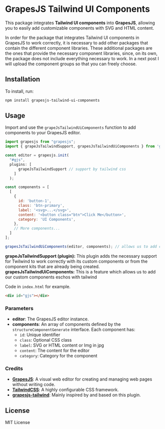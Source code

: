 # GrapesJS Tailwind UI Components

This package integrates **Tailwind UI components** into **GrapesJS**, allowing you to easily add customizable components with SVG and HTML content.

In order for the package that integrates Tailwind UI components in GrapesJS to work correctly, it is necessary to add other packages that contain the different component libraries. These additional packages are the ones that provide the necessary component libraries, since, on its own, the package does not include everything necessary to work. In a next post I will upload the component groups so that you can freely choose.

## Installation

To install, run:

```bash
npm install grapesjs-tailwind-ui-components
```

## Usage

Import and use the `grapeJsTailwindUiComponents` function to add components to your GrapesJS editor.

```javascript
import grapesjs from "grapesjs";
import { grapeJsTailwindSupport, grapesJsTailwindUiComponents } from 'grapesjs-tailwind-ui-components';

const editor = grapesjs.init(
  "#gjs",
  plugins: [
      grapeJsTailwindSupport // support by tailwind css
    ]
  );

const components = [
  [
    {
      id: 'button-1',
      class: 'btn-primary',
      label: '<svg>...</svg>',
      content: '<button class="btn">Click Me</button>',
      category: 'UI Components',
    },
    // More components...
  ]
];

grapesJsTailwindUiComponents(editor, components); // allows us to add components with a certain structure that use tailwind
```
**grapeJsTailwindSupport (plugin):**
This plugin adds the necessary support for Twilwind to work correctly with its custom components or from the component kits that are already being created.
**grapesJsTailwindUiComponents:**
This is a feature which allows us to add our custom components eschos with tailwind

Code in `index.html` for example.

```html
<div id="gjs"></div>
```


### Parameters

- **editor**: The GrapesJS editor instance.
- **components**: An array of components defined by the `structureComponentGenerate` interface. Each component has:
  - `id`: Unique identifier
  - `class`: Optional CSS class
  - `label`: SVG or HTML content or Img in jpg
  - `content`: The content for the editor
  - `category`: Category for the component

### Credits
- **[GrapesJS](https://grapesjs.com/)**: A visual web editor for creating and managing web pages without writing code.
- **[TailwindCSS](https://tailwindcss.com/)**: A highly configurable CSS framework.
- **[grapesjs-tailwind](https://github.com/Ju99ernaut/grapesjs-tailwind)**: Mainly inspired by and based on this plugin.


## License

MIT License
